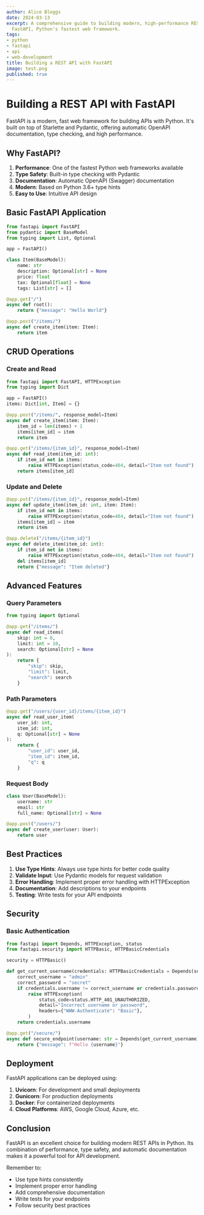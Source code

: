 ```yaml
---
author: Alice Bloggs
date: 2024-03-13
excerpt: A comprehensive guide to building modern, high-performance REST APIs using
  FastAPI, Python's fastest web framework.
tags:
- python
- fastapi
- api
- web-development
title: Building a REST API with FastAPI
image: test.png
published: true
---
```


# Building a REST API with FastAPI

FastAPI is a modern, fast web framework for building APIs with Python. It's built on top of Starlette and Pydantic, offering automatic OpenAPI documentation, type checking, and high performance.

## Why FastAPI?

1. **Performance**: One of the fastest Python web frameworks available
2. **Type Safety**: Built-in type checking with Pydantic
3. **Documentation**: Automatic OpenAPI (Swagger) documentation
4. **Modern**: Based on Python 3.6+ type hints
5. **Easy to Use**: Intuitive API design

## Basic FastAPI Application

```python
from fastapi import FastAPI
from pydantic import BaseModel
from typing import List, Optional

app = FastAPI()

class Item(BaseModel):
    name: str
    description: Optional[str] = None
    price: float
    tax: Optional[float] = None
    tags: List[str] = []

@app.get("/")
async def root():
    return {"message": "Hello World"}

@app.post("/items/")
async def create_item(item: Item):
    return item
```

## CRUD Operations

### Create and Read

```python
from fastapi import FastAPI, HTTPException
from typing import Dict

app = FastAPI()
items: Dict[int, Item] = {}

@app.post("/items/", response_model=Item)
async def create_item(item: Item):
    item_id = len(items) + 1
    items[item_id] = item
    return item

@app.get("/items/{item_id}", response_model=Item)
async def read_item(item_id: int):
    if item_id not in items:
        raise HTTPException(status_code=404, detail="Item not found")
    return items[item_id]
```

### Update and Delete

```python
@app.put("/items/{item_id}", response_model=Item)
async def update_item(item_id: int, item: Item):
    if item_id not in items:
        raise HTTPException(status_code=404, detail="Item not found")
    items[item_id] = item
    return item

@app.delete("/items/{item_id}")
async def delete_item(item_id: int):
    if item_id not in items:
        raise HTTPException(status_code=404, detail="Item not found")
    del items[item_id]
    return {"message": "Item deleted"}
```

## Advanced Features

### Query Parameters

```python
from typing import Optional

@app.get("/items/")
async def read_items(
    skip: int = 0,
    limit: int = 10,
    search: Optional[str] = None
):
    return {
        "skip": skip,
        "limit": limit,
        "search": search
    }
```

### Path Parameters

```python
@app.get("/users/{user_id}/items/{item_id}")
async def read_user_item(
    user_id: int,
    item_id: int,
    q: Optional[str] = None
):
    return {
        "user_id": user_id,
        "item_id": item_id,
        "q": q
    }
```

### Request Body

```python
class User(BaseModel):
    username: str
    email: str
    full_name: Optional[str] = None

@app.post("/users/")
async def create_user(user: User):
    return user
```

## Best Practices

1. **Use Type Hints**: Always use type hints for better code quality
2. **Validate Input**: Use Pydantic models for request validation
3. **Error Handling**: Implement proper error handling with HTTPException
4. **Documentation**: Add descriptions to your endpoints
5. **Testing**: Write tests for your API endpoints

## Security

### Basic Authentication

```python
from fastapi import Depends, HTTPException, status
from fastapi.security import HTTPBasic, HTTPBasicCredentials

security = HTTPBasic()

def get_current_username(credentials: HTTPBasicCredentials = Depends(security)):
    correct_username = "admin"
    correct_password = "secret"
    if credentials.username != correct_username or credentials.password != correct_password:
        raise HTTPException(
            status_code=status.HTTP_401_UNAUTHORIZED,
            detail="Incorrect username or password",
            headers={"WWW-Authenticate": "Basic"},
        )
    return credentials.username

@app.get("/secure/")
async def secure_endpoint(username: str = Depends(get_current_username)):
    return {"message": f"Hello {username}"}
```

## Deployment

FastAPI applications can be deployed using:

1. **Uvicorn**: For development and small deployments
2. **Gunicorn**: For production deployments
3. **Docker**: For containerized deployments
4. **Cloud Platforms**: AWS, Google Cloud, Azure, etc.

## Conclusion

FastAPI is an excellent choice for building modern REST APIs in Python. Its combination of performance, type safety, and automatic documentation makes it a powerful tool for API development.

Remember to:
- Use type hints consistently
- Implement proper error handling
- Add comprehensive documentation
- Write tests for your endpoints
- Follow security best practices
